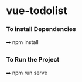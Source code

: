 # vue-todolist

<h3>To install Dependencies</h3> ➡️ npm install <br/>
<h3>To Run the Project</h3> ➡️ npm run serve <br/>
